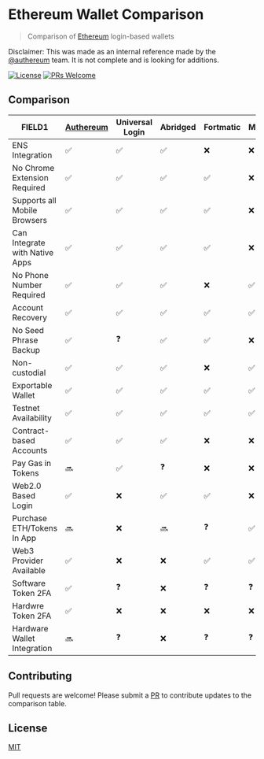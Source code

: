 # Ethereum Wallet Comparison

> Comparison of [Ethereum](https://www.ethereum.org/) login-based wallets

Disclaimer: This was made as an internal reference made by the [@authereum](https://github.com/authereum) team. It is not complete and is looking for additions.

[![License](http://img.shields.io/badge/license-MIT-blue.svg)](https://raw.githubusercontent.com/shanefontaine/ethereum-wallet-comparison/master/LICENSE)
[![PRs Welcome](https://img.shields.io/badge/PRs-welcome-brightgreen.svg)](#contributing)


## Comparison
|FIELD1 | [Authereum](https://authereum.org) | Universal Login | Abridged | Fortmatic | Metamask | Portis | Dapper | Argent | Coinbase Wallet | Status | Trust Wallet | Ledger | Gnosis Safe | ETHVault | NiftyWallet |
|---|---|---|---|---|---|---|---|---|---|---|---|---|---|---|---|
|ENS Integration                | ✅ | ✅ | ✅ | ❌ | ❌ | ❌ | ❌ | ✅ | ❌ | ✅ | ❌ | ❌ | ❌ | ❌ | ❓ |
|No Chrome Extension Required   | ✅ | ✅ | ✅ | ✅ | ❌ | ✅ | ❌ | ✅ | ✅ | ✅ | ✅ | ✅ | ❌ | ✅ | ❓ |
|Supports all Mobile Browsers   | ✅ | ✅ | ✅ | ✅ | ❌ | ✅ | ❌ | ✅ | ✅ | ✅ | ✅ | ❌ | ✅ | ❓ | ❓ |
|Can Integrate with Native Apps | ✅ | ✅ | ✅ | ✅ | ❌ | ✅ | ❌ | ✅ | ❌ | ❌ | ❌ | ❌ | ✅ | ❓ | ❓ |
|No Phone Number Required       | ✅ | ✅ | ✅ | ❌ | ✅ | ✅ | ❌ | ❌ | ❌ | ✅ | ✅ | ✅ | ❓ | ❓ | ❓ |
|Account Recovery               | ✅ | ✅ | ✅ | ✅ | ✅ | ✅ | ✅ | ✅ | ✅ | ❌ | ✅ | ❌ | ❌ | ❓ | ❓ |
|No Seed Phrase Backup          | ✅ | ❓ | ✅ | ✅ | ❌ | ❌ | ❓ | ❓ | ❌ | ✅ | ❌ | ❌ | ❓ | ❓ | ❓ |
|Non-custodial                  | ✅ | ✅ | ✅ | ❌ | ✅ | ✅ | ✅ | ✅ | ✅ | ✅ | ❓ | ✅ | ✅ | ❓ | ❓ |
|Exportable Wallet              | ✅ | ✅ | ✅ | ✅ | ✅ | ✅ | ❌ | ❓ | ❌ | ❌ | ❌ | ✅ | ❓ | ❓ | ❓ |
|Testnet Availability           | ✅ | ✅ | ✅ | ✅ | ✅ | ✅ | ❌ | ❓ | ✅ | ✅ | ❌ | ✅ | ❓ | ❓ | ❓ |
|Contract-based Accounts        | ✅ | ✅ | ✅ | ❌ | ❌ | ❌ | ✅ | ✅ | ❌ | ❌ | ❌ | ❌ | ✅ | ❓ | ❓ |
|Pay Gas in Tokens              | 🔜 | ✅ | ❓ | ❌ | ❌ | ❌ | ❌ | ❓ | ❌ | ❌ | ❌ | ❌ | ❓ | ❓ | ❓ |
|Web2.0 Based Login             | ✅ | ❌ | ✅ | ✅ | ❌ | ✅ | ✅ | ❓ | ❌ | ✅ | ❌ | ❌ | ❓ | ❓ | ❓ |
|Purchase ETH/Tokens In App     | 🔜 | ❌ | 🔜 | ❓ | ✅ | ✅ | ✅ | ❓ | ✅ | ❌ | ❌ | ❌ | ❓ | ❌ | ❓ |
|Web3 Provider Available        | ✅ | ❌ | ❌ | ✅ | ✅ | ❓ | ❓ | ❓ | ❓ | ❓ | ❓ | ❓ | ❌ | ❓ | ❓ |
|Software Token 2FA             | ✅ | ❓ | ❌ | ❓ | ❓ | ❓ | ❓ | ❓ | ❓ | ❓ | ❓ | ❓ | ❓ | ❓ | ❓ |
|Hardwre Token 2FA              | ✅ | ❌ | ❌ | ❌ | ❌ | ❌ | ❌ | ❌ | ❌ | ❌ | ❌ | ❌ | ❌ | ❌ | ❌ |
|Hardware Wallet Integration    | 🔜 | ❓ | ❌ | ❓ | ❓ | ❓ | ❓ | ❓ | ❓ | ❓ | ❓ | ❓ | ❓ | ❓ | ❓ |

## Contributing

Pull requests are welcome! Please submit a [PR](https://github.com/shanefontaine/ethereum-wallet-comparison/compare) to contribute updates to the comparison table.

## License

[MIT](LICENSE)
